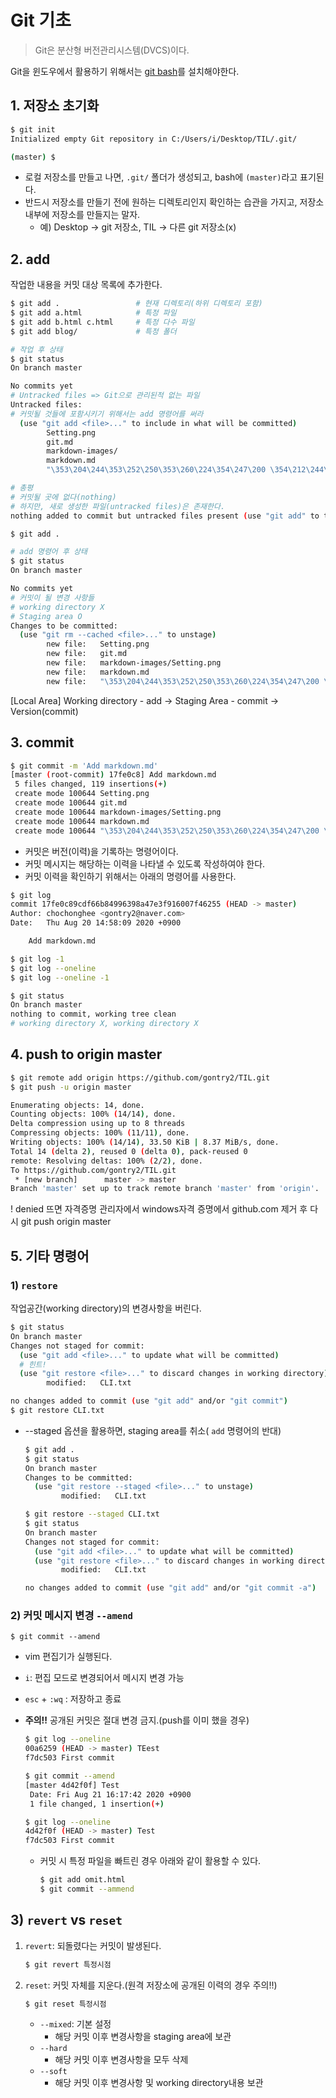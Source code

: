 # Git 기초

> Git은 분산형 버전관리시스템(DVCS)이다.

Git을 윈도우에서 활용하기 위해서는 [git bash](https://gitforwindows.org/)를 설치해야한다.



## 1. 저장소 초기화

```bash
$ git init
Initialized empty Git repository in C:/Users/i/Desktop/TIL/.git/

(master) $
```



* 로컬 저장소를 만들고 나면, `.git/` 폴더가 생성되고, bash에 `(master)`라고 표기된다.
* 반드시 저장소를 만들기 전에 원하는 디렉토리인지 확인하는 습관을 가지고, 저장소 내부에 저장소를 만들지는 말자.
  * 예) Desktop -> git 저장소, TIL -> 다른 git 저장소(x)



## 2. add

작업한 내용을 커밋 대상 목록에 추가한다.

```bash
$ git add .					# 현재 디렉토리(하위 디렉토리 포함)
$ git add a.html			# 특정 파일
$ git add b.html c.html		# 특정 다수 파일
$ git add blog/ 			# 특정 폴더
```





```bash
# 작업 후 상태
$ git status
On branch master

No commits yet
# Untracked files => Git으로 관리된적 없는 파일
Untracked files:
# 커밋될 것들에 포함시키기 위해서는 add 명령어를 써라
  (use "git add <file>..." to include in what will be committed)
        Setting.png
        git.md
        markdown-images/
        markdown.md
        "\353\204\244\353\252\250\353\260\224\354\247\200 \354\212\244\355\217\260\354\247\200\353\260\245.png"

# 총평
# 커밋될 곳에 없다(nothing)
# 하지만, 새로 생성한 파일(untracked files)은 존재한다.
nothing added to commit but untracked files present (use "git add" to track)

```

```bash
$ git add .
```

```bash
# add 명령어 후 상태
$ git status
On branch master

No commits yet
# 커밋이 될 변경 사항들
# working directory X
# Staging area O
Changes to be committed:
  (use "git rm --cached <file>..." to unstage)
        new file:   Setting.png
        new file:   git.md
        new file:   markdown-images/Setting.png
        new file:   markdown.md
        new file:   "\353\204\244\353\252\250\353\260\224\354\247\200 \354\212\244\355\217\260\354\247\200\353\260\245.png"

```
[Local Area]
Working directory - add -> Staging Area - commit -> Version(commit)



## 3. commit

```bash
$ git commit -m 'Add markdown.md'
[master (root-commit) 17fe0c8] Add markdown.md
 5 files changed, 119 insertions(+)
 create mode 100644 Setting.png
 create mode 100644 git.md
 create mode 100644 markdown-images/Setting.png
 create mode 100644 markdown.md
 create mode 100644 "\353\204\244\353\252\250\353\260\224\354\247\200 \354\212\244\355\217\260\354\247\200\353\260\245.png"
```

* 커밋은 버전(이력)을 기록하는 명령어이다.
* 커밋 메시지는 해당하는 이력을 나타낼 수 있도록 작성하여야 한다.
* 커밋 이력을 확인하기 위해서는 아래의 명령어를 사용한다.

```bash
$ git log
commit 17fe0c89cdf66b84996398a47e3f916007f46255 (HEAD -> master)
Author: chochonghee <gontry2@naver.com>
Date:   Thu Aug 20 14:58:09 2020 +0900

    Add markdown.md

$ git log -1
$ git log --oneline
$ git log --oneline -1
```

```bash
$ git status
On branch master
nothing to commit, working tree clean
# working directory X, working directory X
```



## 4. push to origin master

```bash
$ git remote add origin https://github.com/gontry2/TIL.git
$ git push -u origin master

Enumerating objects: 14, done.
Counting objects: 100% (14/14), done.
Delta compression using up to 8 threads
Compressing objects: 100% (11/11), done.
Writing objects: 100% (14/14), 33.50 KiB | 8.37 MiB/s, done.
Total 14 (delta 2), reused 0 (delta 0), pack-reused 0
remote: Resolving deltas: 100% (2/2), done.
To https://github.com/gontry2/TIL.git
 * [new branch]      master -> master
Branch 'master' set up to track remote branch 'master' from 'origin'.
```



! denied 뜨면
자격증명 관리자에서 windows자격 증명에서 github.com 제거 후 다시 git push origin master



## 5. 기타 명령어

### 1)  `restore`

작업공간(working directory)의 변경사항을 버린다.

```bash
$ git status
On branch master
Changes not staged for commit:
  (use "git add <file>..." to update what will be committed)
  # 힌트!
  (use "git restore <file>..." to discard changes in working directory)
        modified:   CLI.txt

no changes added to commit (use "git add" and/or "git commit")
$ git restore CLI.txt
```

* --staged 옵션을 활용하면, staging area를 취소( `add` 명령어의 반대)

  ```bash
  $ git add .
  $ git status
  On branch master
  Changes to be committed:
    (use "git restore --staged <file>..." to unstage)
          modified:   CLI.txt
  
  $ git restore --staged CLI.txt
  $ git status
  On branch master
  Changes not staged for commit:
    (use "git add <file>..." to update what will be committed)
    (use "git restore <file>..." to discard changes in working directory)
          modified:   CLI.txt
  
  no changes added to commit (use "git add" and/or "git commit -a")
  ```

  

### 2) 커밋 메시지 변경 `--amend`

```ba
$ git commit --amend
```

* vim 편집기가 실행된다.

* `i`: 편집 모드로 변경되어서 메시지 변경 가능

* `esc` + `:wq` : 저장하고 종료

* **주의!!** 공개된 커밋은 절대 변경 금지.(push를 이미 했을 경우)

  ```bash
  $ git log --oneline
  00a6259 (HEAD -> master) TEest
  f7dc503 First commit
  
  $ git commit --amend
  [master 4d42f0f] Test
   Date: Fri Aug 21 16:17:42 2020 +0900
   1 file changed, 1 insertion(+)
  
  $ git log --oneline
  4d42f0f (HEAD -> master) Test
  f7dc503 First commit
  ```

  * 커밋 시 특정 파일을 빠트린 경우 아래와 같이 활용할 수 있다.

    ```bash
    $ git add omit.html
    $ git commit --ammend
    ```

    

## 3) `revert` vs `reset`

1. `revert`: 되돌렸다는 커밋이 발생된다.

   ```bash
   $ git revert 특정시점
   ```

2. `reset`: 커밋 자체를 지운다.(원격 저장소에 공개된 이력의 경우 주의!!)

   ```bash
   $ git reset 특정시점
   ```

   * `--mixed`: 기본 설정
     * 해당 커밋 이후 변경사항을 staging area에 보관
   * `--hard`
     * 해당 커밋 이후 변경사항을 모두 삭제
   * `--soft`
     * 해당 커밋 이후 변경사항 및 working directory내용 보관





























